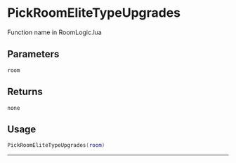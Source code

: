 # PickRoomEliteTypeUpgrades
Function name in RoomLogic.lua
## Parameters
`room`
## Returns
`none`
## Usage
```lua
PickRoomEliteTypeUpgrades(room)
```
---
